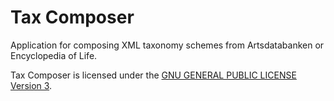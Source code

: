 # Tax Composer

Application for composing XML taxonomy schemes from Artsdatabanken or Encyclopedia of Life.

Tax Composer is licensed under the [GNU GENERAL PUBLIC LICENSE Version 3](http://www.gnu.org/licenses/gpl-3.0.txt).
